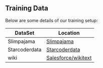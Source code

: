 ## Training Data

Below are some details of our training setup:

| DataSet       | Location                                                       |
|---------------|----------------------------------------------------------------|
| Slimpajama    | [Slimpajama](https://huggingface.co/datasets/cerebras/slimpajama-627b) |
| Starcoderdata | [Starcoderdata](https://huggingface.co/datasets/bigcode/starcoderdata) |
| wiki|  [Salesforce/wikitext](https://huggingface.co/datasets/Salesforce/wikitext)|
